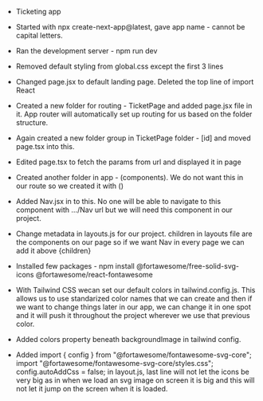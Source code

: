 <!-- @format -->

- Ticketing app

* Started with npx create-next-app@latest, gave app name - cannot be capital letters.

* Ran the development server - npm run dev

* Removed default styling from global.css except the first 3 lines
* Changed page.jsx to default landing page. Deleted the top line of import React
* Created a new folder for routing - TicketPage and added page.jsx file in it. App router will automatically set up routing for us based on the folder structure.
* Again created a new folder group in TicketPage folder - [id] and moved page.tsx into this.
* Edited page.tsx to fetch the params from url and displayed it in page
* Created another folder in app - (components). We do not want this in our route so we created it with ()
* Added Nav.jsx in to this. No one will be able to navigate to this component with .../Nav url but we will need this component in our project.
* Change metadata in layouts.js for our project. children in layouts file are the components on our page so if we want Nav in every page we can add it above {children}
* Installed few packages - npm install @fortawesome/free-solid-svg-icons @fortawesome/react-fontawesome
* With Tailwind CSS wecan set our default colors in tailwind.config.js. This allows us to use standarized color names that we can create and then if we want to change things later in our app, we can change it in one spot and it will push it throughout the project wherever we use that previous color.
* Added colors property beneath backgroundImage in tailwind config.
* Added import { config } from "@fortawesome/fontawesome-svg-core"; import "@fortawesome/fontawesome-svg-core/styles.css"; config.autoAddCss = false; in layout.js, last line will not let the icons be very big as in when we load an svg image on screen it is big and this will not let it jump on the screen when it is loaded.
